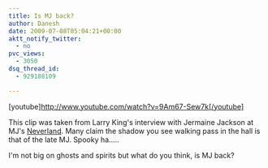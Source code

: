 ```yaml
---
title: Is MJ back?
author: Danesh
date: 2009-07-08T05:04:21+00:00
aktt_notify_twitter:
  - no
pvc_views:
  - 3050
dsq_thread_id:
  - 929188109

---
```

[youtube]http://www.youtube.com/watch?v=9Am67-Sew7k[/youtube]

This clip was taken from Larry King's interview with Jermaine Jackson at MJ's [Neverland][1]. Many claim the shadow you see walking pass in the hall is that of the late MJ. Spooky ha.....

I'm not big on ghosts and spirits but what do you think, is MJ back?

 [1]: http://en.wikipedia.org/wiki/Neverland_Ranch